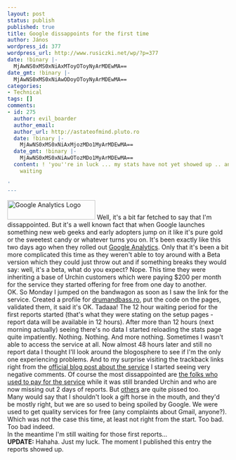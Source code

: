 ```yaml
---
layout: post
status: publish
published: true
title: Google dissappoints for the first time
author: János
wordpress_id: 377
wordpress_url: http://www.rusiczki.net/wp/?p=377
date: !binary |-
  MjAwNS0xMS0xNiAxMToyOToyNyArMDEwMA==
date_gmt: !binary |-
  MjAwNS0xMS0xNiAwODoyOToyNyArMDEwMA==
categories:
- Technical
tags: []
comments:
- id: 275
  author: evil_boarder
  author_email: 
  author_url: http://astateofmind.pluto.ro
  date: !binary |-
    MjAwNS0xMS0xNiAxMjozMDo1MyArMDEwMA==
  date_gmt: !binary |-
    MjAwNS0xMS0xNiAwOTozMDo1MyArMDEwMA==
  content: ! 'you''re in luck ... my stats have not yet showed up .. and i''m still
    waiting

'
---
```

<p><img src="http://www.rusiczki.net/blog/blogpics/google_analytics_logo.gif" width="200" height="44" alt="Google Analytics Logo" class="postimage" /> Well, it's a bit far fetched to say that I'm dissappointed. But it's a well known fact that when Google launches something new web geeks and early adopters jump on it like it's pure gold or the sweetest candy or whatever turns you on. It's been exactly like this two days ago when they rolled out <a href="http://www.google.com/analytics/">Google Analytics</a>. Only that it's been a bit more complicated this time as they weren't able to toy around with a Beta version which they could just throw out and if something breaks they would say: well, it's a beta, what do you expect? Nope. This time they were inheriting a base of Urchin customers which were paying $200 per month for the service they started offering for free from one day to another.<br />
OK. So Monday I jumped on the bandwagon as soon as I saw the link for the service. Created a profile for <a href="http://www.drumandbass.ro">drumandbass.ro</a>, put the code on the pages, validated them, it said it's OK. Tadaaa! The 12 hour waiting period for the first reports started (that's what they were stating on the setup pages - report data will be available in 12 hours). After more than 12 hours (next morning actually) seeing there's no data I started reloading the stats page quite impatiently. Nothing. Nothing. And more nothing. Sometimes I wasn't able to access the service at all. Now almost 48 hours later and still no report data I thought I'll look around the blogosphere to see if I'm the only one experiencing problems. And to my surprise visiting the trackback links right from the <a href="http://googleblog.blogspot.com/2005/11/circle-of-analytics.html">official blog post about the service</a> I started seeing very negative comments. Of course the most dissappointed are <a href="http://onotech.blogspot.com/2005_11_01_onotech_archive.html#113200904055483341">the folks who used to pay for the service</a> while it was still branded Urchin and who are now missing out 2 days of reports. But <a href="http://www.micropersuasion.com/2005/11/google_analytic.html">others</a> are quite pissed too.<br />
Many would say that I shouldn't look a gift horse in the mouth, and they'd be mostly right, but we are so used to being spoiled by Google. We were used to get quality services for free (any complaints about Gmail, anyone?). Which was not the case this time, at least not right from the start. Too bad. Too bad indeed.<br />
In the meantime I'm still waiting for those first reports...<br />
<b>UPDATE:</b> Hahaha. Just my luck. The moment I published this entry the reports showed up.</p>
